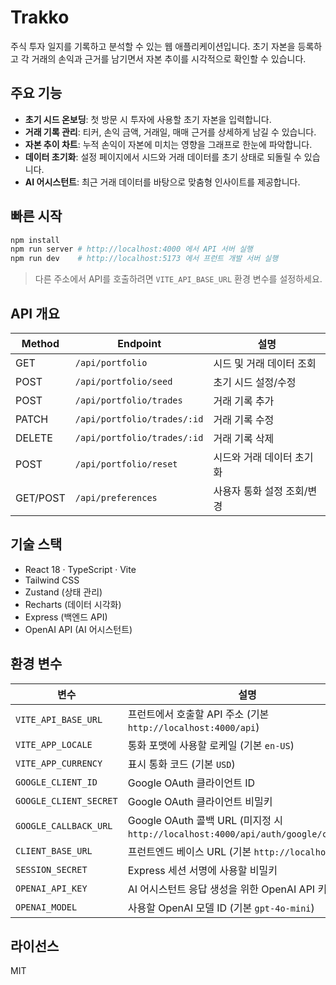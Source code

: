 ﻿# Trakko

주식 투자 일지를 기록하고 분석할 수 있는 웹 애플리케이션입니다. 초기 자본을 등록하고 각 거래의 손익과 근거를 남기면서 자본 추이를 시각적으로 확인할 수 있습니다.

## 주요 기능
- **초기 시드 온보딩**: 첫 방문 시 투자에 사용할 초기 자본을 입력합니다.
- **거래 기록 관리**: 티커, 손익 금액, 거래일, 매매 근거를 상세하게 남길 수 있습니다.
- **자본 추이 차트**: 누적 손익이 자본에 미치는 영향을 그래프로 한눈에 파악합니다.
- **데이터 초기화**: 설정 페이지에서 시드와 거래 데이터를 초기 상태로 되돌릴 수 있습니다.
- **AI 어시스턴트**: 최근 거래 데이터를 바탕으로 맞춤형 인사이트를 제공합니다.

## 빠른 시작

```bash
npm install
npm run server # http://localhost:4000 에서 API 서버 실행
npm run dev    # http://localhost:5173 에서 프런트 개발 서버 실행
```

> 다른 주소에서 API를 호출하려면 `VITE_API_BASE_URL` 환경 변수를 설정하세요.

## API 개요

| Method | Endpoint                | 설명                       |
| ------ | ----------------------- | -------------------------- |
| GET    | `/api/portfolio`        | 시드 및 거래 데이터 조회   |
| POST   | `/api/portfolio/seed`   | 초기 시드 설정/수정        |
| POST   | `/api/portfolio/trades` | 거래 기록 추가             |
| PATCH  | `/api/portfolio/trades/:id` | 거래 기록 수정         |
| DELETE | `/api/portfolio/trades/:id` | 거래 기록 삭제         |
| POST   | `/api/portfolio/reset`  | 시드와 거래 데이터 초기화  |
| GET/POST | `/api/preferences`    | 사용자 통화 설정 조회/변경 |

## 기술 스택
- React 18 · TypeScript · Vite
- Tailwind CSS
- Zustand (상태 관리)
- Recharts (데이터 시각화)
- Express (백엔드 API)
- OpenAI API (AI 어시스턴트)

## 환경 변수

| 변수 | 설명 |
| --- | --- |
| `VITE_API_BASE_URL` | 프런트에서 호출할 API 주소 (기본 `http://localhost:4000/api`) |
| `VITE_APP_LOCALE` | 통화 포맷에 사용할 로케일 (기본 `en-US`) |
| `VITE_APP_CURRENCY` | 표시 통화 코드 (기본 `USD`) |
| `GOOGLE_CLIENT_ID` | Google OAuth 클라이언트 ID |
| `GOOGLE_CLIENT_SECRET` | Google OAuth 클라이언트 비밀키 |
| `GOOGLE_CALLBACK_URL` | Google OAuth 콜백 URL (미지정 시 `http://localhost:4000/api/auth/google/callback`) |
| `CLIENT_BASE_URL` | 프런트엔드 베이스 URL (기본 `http://localhost:5173`) |
| `SESSION_SECRET` | Express 세션 서명에 사용할 비밀키 |
| `OPENAI_API_KEY` | AI 어시스턴트 응답 생성을 위한 OpenAI API 키 |
| `OPENAI_MODEL` | 사용할 OpenAI 모델 ID (기본 `gpt-4o-mini`) |

## 라이선스

MIT
